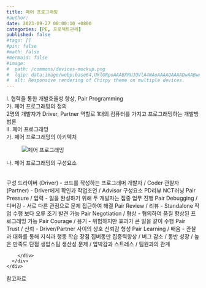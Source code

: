 ```yaml
---
title: 페어 프로그래밍
#author: 
date: 2023-09-27 00:00:10 +0800
categories: [PE, 프로젝트관리]
published: false
#tags: []
#pin: false
#math: false
#mermaid: false
#image:
#  path: /commons/devices-mockup.png
#  lqip: data:image/webp;base64,UklGRpoAAABXRUJQVlA4WAoAAAAQAAAADwAABwAAQUxQSDIAAAARL0AmbZurmr57yyIiqE8oiG0bejIYEQTgqiDA9vqnsUSI6H+oAERp2HZ65qP/VIAWAFZQOCBCAAAA8AEAnQEqEAAIAAVAfCWkAALp8sF8rgRgAP7o9FDvMCkMde9PK7euH5M1m6VWoDXf2FkP3BqV0ZYbO6NA/VFIAAAA
#  alt: Responsive rendering of Chirpy theme on multiple devices.
---
```


<div class="post-wrap">
  <div class="para">
    <div class="para-title">
      I. 협력을 통한 개발효율성 향상, Pair Programming
    </div>
    <div class="para-cntnt">
      <div class="para">
        <div class="para-title">
          가. 페어 프로그래밍의 정의
        </div>
        <div class="para-cntnt">
            2명의 개발자가 Driver, Partner 역할로 1대의 컴퓨터를 가지고 프로그래밍하는 개발방법론
        </div>
      </div>
    </div>
  </div>
  
  <div class="para">
    <div class="para-title">
      II. 페어 프로그래밍
    </div>
    <div class="para-cntnt">
      <div class="para">
        <div class="para-title">
          가. 페어 프로그래밍의 아키텍처
        </div>
        <div class="para-cntnt">
          <figure class="post-figure">
            <img src="/assets/img/posts/페어-프로그래밍.png" alt="페어 프로그래밍">
<!--            <figcaption>Source: Unveiling the Metaverse: Exploring Emerging Trends, Multifaceted Perspectives, and Future Challenges</figcaption>-->
          </figure>
        </div>
      </div>
      <div class="para">
        <div class="para-title">
          나. 페어 프로그래밍의 구성요소
        </div>
        <div class="para-cntnt">
          <table class="post-table">
          </table>
          구성
  드라이버 (Driver) - 코드를 작성하는 프로그래머 개발자 / Coder
  관찰자 (Partner) - Driver에게 확인과 작업조언 / Advisor
구성요소 PD리뷰 NCT러닝
  Pair Pressure / 압력 - 일을 완성하기 위해 두 개발자는 집중 업무 진행
  Pair Debugging / 디버깅 - 서로 다른 관점으로 문제 접근하여 해결
  Pair Review / 리뷰 - Standalone 작업 수행 보다 오류 조기 발견 가능
  Pair Negotiation / 협상 - 협의하여 품질 향상된 프로그래밍 가능
  Pair Courage / 용기 - 위험하지만 효과가 큰 일을 같이 수행
  Pair Trust / 신뢰 - Driver/Partner 사이의 상호 신뢰감 형성
  Pair Learning / 배움 - 관찰과 대화를 통해 지식과 행동 학습
장점 집버동만
  집중력향상 / 버그 감소 / 동반 성장 / 높은 만족도
단점 생압스팀
  생산성 문제 / 압박감과 스트레스 / 팀원과의 관계

        </div>
      </div>
    </div>
  </div>

  <div class="refr-wrap">
    <div class="refr-title">
        참고자료
    </div>
    <ol class="refr-list">
    <!--    <li>(나현식, 최대선) <a target="_blank" href="https://scienceon.kisti.re.kr/commons/util/originalView.do?cn=JAKO202225948430499&oCn=JAKO202225948430499&dbt=JAKO&journal=NJOU00291864">메타버스 보안 위협 요소 및 대응 방안 검토</a></li>-->
    <!--    <li>(M. Uddin, S. Manickam, H. Ullah, M. Obaidat and A. Dandoush) <a target="_blank" href="https://ieeexplore.ieee.org/abstract/document/10138386">Unveiling the Metaverse: Exploring Emerging Trends, Multifaceted Perspectives, and Future Challenges</a></li>-->
    </ol>
  </div>
</div>
